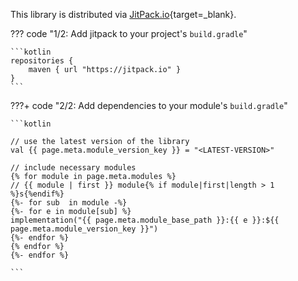 This library is distributed via [JitPack.io](https://jitpack.io/){target=_blank}.

??? code "1/2: Add jitpack to your project's `build.gradle`"

    ```kotlin
    repositories {
        maven { url "https://jitpack.io" }
    }
    ```

???+ code "2/2: Add dependencies to your module's `build.gradle`"

    ```kotlin

    // use the latest version of the library
    val {{ page.meta.module_version_key }} = "<LATEST-VERSION>" 

    // include necessary modules
    {% for module in page.meta.modules %}
    // {{ module | first }} module{% if module|first|length > 1 %}s{%endif%}
    {%- for sub  in module -%}
    {%- for e in module[sub] %}
    implementation("{{ page.meta.module_base_path }}:{{ e }}:${{ page.meta.module_version_key }}")
    {%- endfor %}
    {% endfor %}
    {%- endfor %}

    ```